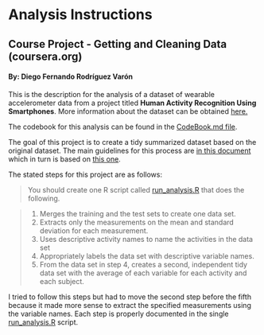 # Analysis Instructions
## Course Project - Getting and Cleaning Data (coursera.org) 
#### By: Diego Fernando Rodríguez Varón

This is the description for the analysis of a dataset of wearable 
accelerometer data from a project titled __Human Activity Recognition Using 
Smartphones__. More information about the dataset can be obtained 
[here.](http://archive.ics.uci.edu/ml/datasets/Human+Activity+Recognition+Using+Smartphones)

The codebook for this analysis can be found in the [CodeBook.md file](CodeBook.md).

The goal of this project is to create a tidy summarized dataset based on the 
original dataset. The main guidelines for this process are
[in this document](https://github.com/DataScienceSpecialization/courses/blob/master/03_GettingData/01_03_componentsOfTidyData/index.md) 
which in turn is based on [this one](https://github.com/jtleek/datasharing).

The stated steps for this project are as follows:

>You should create one R script called [run_analysis.R](run_analysis.R) that does the following.

>1.  Merges the training and the test sets to create one data set.
>2.  Extracts only the measurements on the mean and standard deviation for each measurement.
>3.  Uses descriptive activity names to name the activities in the data set
>4.  Appropriately labels the data set with descriptive variable names.
>5.  From the data set in step 4, creates a second, independent tidy data set with the average of each variable for each activity and each subject.

I tried to follow this steps but had to move the second step before the fifth 
because it made more sense to extract the specified measurements using the variable names.
Each step is properly documented in the single [run_analysis.R](run_analysis.R) script. 



